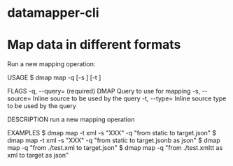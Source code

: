 datamapper-cli
=================

Map data in different formats
=================

Run a new mapping operation:

USAGE
  $ dmap map -q <value> [-s <value>] [-t <value>]

FLAGS
  -q, --query=<value>   (required) DMAP Query to use for mapping
  -s, --source=<value>  Inline source to be used by the query
  -t, --type=<value>    Inline source type to be used by the query

DESCRIPTION
  run a new mapping operation

EXAMPLES
  $ dmap map -t xml -s "<test>XXX</test>" -q "from static to target.json"
  $ dmap map -t xml -s "<test>XXX</test>" -q "from static to target.jsonb as json"
  $ dmap map -q "from ./test.xml to target.json"
  $ dmap map -q "from ./test.xmltt as xml to target as json"